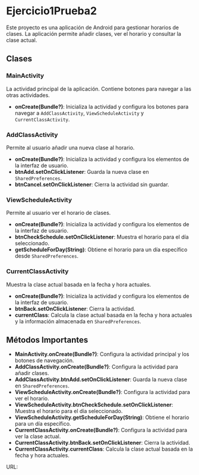# Ejercicio1Prueba2

Este proyecto es una aplicación de Android para gestionar horarios de clases. La aplicación permite añadir clases, ver el horario y consultar la clase actual.

## Clases

### MainActivity

La actividad principal de la aplicación. Contiene botones para navegar a las otras actividades.

- **onCreate(Bundle?)**: Inicializa la actividad y configura los botones para navegar a `AddClassActivity`, `ViewScheduleActivity` y `CurrentClassActivity`.

### AddClassActivity

Permite al usuario añadir una nueva clase al horario.

- **onCreate(Bundle?)**: Inicializa la actividad y configura los elementos de la interfaz de usuario.
- **btnAdd.setOnClickListener**: Guarda la nueva clase en `SharedPreferences`.
- **btnCancel.setOnClickListener**: Cierra la actividad sin guardar.

### ViewScheduleActivity

Permite al usuario ver el horario de clases.

- **onCreate(Bundle?)**: Inicializa la actividad y configura los elementos de la interfaz de usuario.
- **btnCheckSchedule.setOnClickListener**: Muestra el horario para el día seleccionado.
- **getScheduleForDay(String)**: Obtiene el horario para un día específico desde `SharedPreferences`.

### CurrentClassActivity

Muestra la clase actual basada en la fecha y hora actuales.

- **onCreate(Bundle?)**: Inicializa la actividad y configura los elementos de la interfaz de usuario.
- **btnBack.setOnClickListener**: Cierra la actividad.
- **currentClass**: Calcula la clase actual basada en la fecha y hora actuales y la información almacenada en `SharedPreferences`.

## Métodos Importantes

- **MainActivity.onCreate(Bundle?)**: Configura la actividad principal y los botones de navegación.
- **AddClassActivity.onCreate(Bundle?)**: Configura la actividad para añadir clases.
- **AddClassActivity.btnAdd.setOnClickListener**: Guarda la nueva clase en `SharedPreferences`.
- **ViewScheduleActivity.onCreate(Bundle?)**: Configura la actividad para ver el horario.
- **ViewScheduleActivity.btnCheckSchedule.setOnClickListener**: Muestra el horario para el día seleccionado.
- **ViewScheduleActivity.getScheduleForDay(String)**: Obtiene el horario para un día específico.
- **CurrentClassActivity.onCreate(Bundle?)**: Configura la actividad para ver la clase actual.
- **CurrentClassActivity.btnBack.setOnClickListener**: Cierra la actividad.
- **CurrentClassActivity.currentClass**: Calcula la clase actual basada en la fecha y hora actuales.

URL: 
